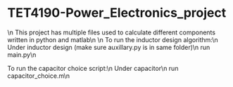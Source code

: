 # TET4190-Power_Electronics_project
\n
This project has multiple files used to calculate different components written in python and matlab\n
\n
To run the inductor design algorithm:\n
  Under inductor design (make sure auxillary.py is in same folder)\n
  run main.py\n
  
To run the capacitor choice script:\n
  Under capacitor\n
  run capacitor_choice.m\n
  
 

